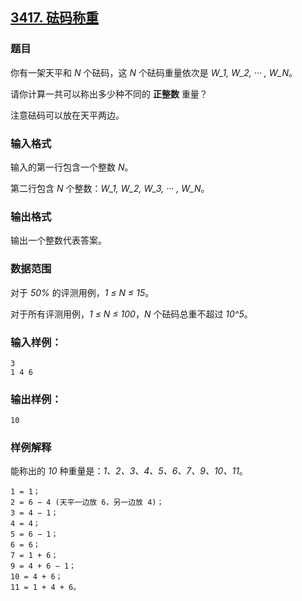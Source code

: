 ## [3417. 砝码称重](https://www.acwing.com/problem/content/3420/)

### 题目

你有一架天平和 *N* 个砝码，这 *N* 个砝码重量依次是 *W_1, W_2, ··· , W_N*。

请你计算一共可以称出多少种不同的 **正整数** 重量？

注意砝码可以放在天平两边。

### 输入格式

输入的第一行包含一个整数 *N*。

第二行包含 *N* 个整数：*W_1, W_2, W_3, ··· , W_N*。

### 输出格式

输出一个整数代表答案。

### 数据范围

对于 *50%* 的评测用例，*1 ≤ N ≤ 15*。

对于所有评测用例，*1 ≤ N ≤ 100*，*N* 个砝码总重不超过 *10^5*。

### 输入样例：

```
3
1 4 6
```

### 输出样例：

```
10
```

### 样例解释

能称出的 *10* 种重量是：*1、2、3、4、5、6、7、9、10、11*。

```
1 = 1；
2 = 6 − 4 (天平一边放 6，另一边放 4)；
3 = 4 − 1；
4 = 4；
5 = 6 − 1；
6 = 6；
7 = 1 + 6；
9 = 4 + 6 − 1；
10 = 4 + 6；
11 = 1 + 4 + 6。
```
